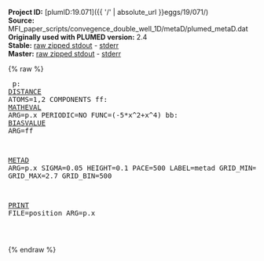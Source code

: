 **Project ID:** [plumID:19.071]({{ '/' | absolute_url }}eggs/19/071/)  
**Source:** MFI_paper_scripts/convegence_double_well_1D/metaD/plumed_metaD.dat  
**Originally used with PLUMED version:** 2.4  
**Stable:** [raw zipped stdout](plumed_metaD.dat.plumed.stdout.txt.zip) - [stderr](plumed_metaD.dat.plumed.stderr)  
**Master:** [raw zipped stdout](plumed_metaD.dat.plumed_master.stdout.txt.zip) - [stderr](plumed_metaD.dat.plumed_master.stderr)  

{% raw %}<pre>
p: <a href="https://plumed.github.io/doc-master/user-doc/html/_d_i_s_t_a_n_c_e.html">DISTANCE</a> ATOMS=1,2 COMPONENTS
ff: <a href="https://plumed.github.io/doc-master/user-doc/html/_m_a_t_h_e_v_a_l.html">MATHEVAL</a> ARG=p.x PERIODIC=NO FUNC=(-5*x^2+x^4)
bb: <a href="https://plumed.github.io/doc-master/user-doc/html/_b_i_a_s_v_a_l_u_e.html">BIASVALUE</a> ARG=ff

<a href="https://plumed.github.io/doc-master/user-doc/html/_m_e_t_a_d.html">METAD</a> ARG=p.x SIGMA=0.05 HEIGHT=0.1 PACE=500 LABEL=metad GRID_MIN=-2.7 GRID_MAX=2.7 GRID_BIN=500


<a href="https://plumed.github.io/doc-master/user-doc/html/_p_r_i_n_t.html">PRINT</a> FILE=position ARG=p.x

</pre>{% endraw %}
